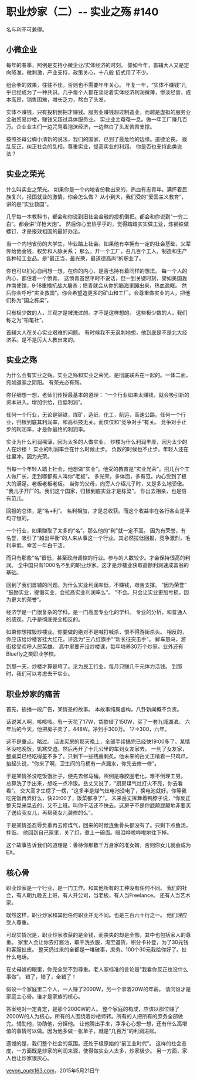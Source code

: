 # 职业炒家（二）-- 实业之殇 #140

名与利不可兼得。

## 小微企业

每年的春季，照例是支持小微企业/实体经济的时刻。
譬如今年，首辅大人又是定向降准，微刺激，产业支持，政策关心，十八般
招式用了不少。

组合拳的效果，往往不佳。否则也不需要年年关心。
年复一年，“实体不赚钱”几乎已经成为了一种共识。几乎每个人都在谈论着实体经济利润微薄，惨淡经营，成本高昂，销售困难，增长乏力，熬白了头发。

实体不赚钱，只有投机倒把才赚钱。服务业赚钱超过制造业，而越是虚拟的服务业金融贸易炒楼，赚钱又超过具体服务业。
实业业主奄奄一息。做一年工厂赚几百万。企业业主们一边咒骂着泡沫经济，一边熬白了头发苦苦支撑。

按照圣母公蜘小清新的说法，我们的国家，已到了最危险的边缘。道德沦丧。
拨乱反正，纠正社会的乱相。尊重实业，提高实业的利润。
你是否也支持此类说法？

## 实业之荣光

什么叫实业之荣光。
如果你是一个内地省份教出来的，热血有志青年。满怀着民族复兴，报国就业的激情，你会怎么做？
从小到大，我们受的“爱国主义教育”，讲的是“实业救国”。

几乎每一本教科书，都会和你说到旧社会金融的投机倒把。都会和你说到“一穷二白”。都会讲“洋枪大炮”。
然后你心里热乎乎的，觉得踏踏实实做工业，炼钢铁做螺钉，才是报效祖国的最好办法。

当一个内地省份的大学生，毕业踏上社会。如果他有幸拥有一定的社会基础，父辈传给他金钱，权势和人脉关系；
那么，开一个工厂，召几百个工人，制造和生产各种轻工业品。是“最正当，最光荣，最道德高尚”的职业了。

你也可以扪心自问想一想，在你的内心，是否也持有着同样的想法。
每一个人的内心，都住着一个愤青。
这愤青虽然平时不说话，但一到关键时刻，譬如美国轰炸南使馆，9·18重播抗战大屠杀；愤青就会从你的脑海里蹦出来，热血盈眶。
然后你会呼吁“实业救国”。你会希望造更多的矿山和工厂。会尊重做实业的人，把他们称为“国之栋梁”。

只有极少数的人，三观才是被洗过的。才不是这样想的。
这些极少数的人，我们称之为“铅笔社”。

首辅大人在关心实业艰难的问题。
有时候我不无讽刺地想，他到底是不是北大经济系。是不是厉大人教出来的。

## 实业之殇

为什么会有实业之殇。实业之殇和实业之荣光，是彻底联系在一起的。一体二面，宛如道家之阴阳。
有荣光必有殇。

你仔细想一想，老师们传授最基本的道理：
“一个行业如果太赚钱，就会吸引新的资本进入。增加供给，拉低利润”。

任何一个行业，无论是钢铁，煤矿，造纸，化工，航运，高速公路。任何一个行业，归根到底其利润率，和高科技无关。而仅仅和“竞争对手”有关。
竞争对手止步的利润率，才是你最终的利润率。

实业为什么利润稀薄，因为太多的人做实业。
炒楼为什么利润丰厚，因为太少的人在炒楼！
实业的利润率会在什么时候止步。
负数的时候也不止步。年轻人还在往里冲。因为光荣。

当每一个年轻人踏上社会，他想做“实业”。他受的教育是“实业光荣”。招几百个工人做厂长，走到哪都有人叫你“老板”。
多光荣，多体面，多有范。内心受到了极大的满足。老板老板老板。
当你的父母，向旁人介绍儿子时，又是多么地骄傲。
“我儿子开厂的。我们这个国家，归根到底实业才是栋梁”。
你出去相亲，也是倍有范儿。

回报的总体，是“名+利”。
名利相加，才是总收获。而这个收益率在各行各业是平均守恒的。

一个行业，如果赚取了太多的“名”。那么他的“利”就一定不高。
因为有荣誉，有名誉，吸引了“超出平衡”的人来从事这一个行业。其必然拉低回报，竞争激烈，毛利率低。幸苦一年白干活。

而只有那些“名”很低，甚至政府调控的行业。参与的人数较少。才会保持很高的利润。
全中国只有1000名不到的职业炒家。这才是炒楼业获取高额利润速成富翁的基础。

回到了我们首辅的问题。为什么实业利润率低，不赚钱，艰苦支撑。
“因为荣誉”
“鼓励实业，提倡实业，会拉高实业利润率么”。
“不会。只会让实业更加亏损。因为更大的荣誉”。

经济学是一门很复杂的学科。是一门高度专业化的学科。
专业的分析，和普通人的感观，几乎是彻底完全相反的。

如果你想摧毁炒楼业。你要做的绝对不是喊打喊杀，恨不得游街杀头。
相反的，你应该给炒楼客挂大红花，评选为“三八红旗手”“新长征突击手”。
鲜车怒马，游街接受欢呼人民英雄。
高中里要开设炒楼课，每年培养30万个炒家。业外还有Bluefly之类职业学校。

到那一天，炒楼才算是垮了。沦为民工行业。每月只赚几千元体力活钱。
到那时，我们可以考虑去干实业。

## 职业炒家的痛苦

首先，插播一段广告，某情圣的故事。
本故事纯属虚构，八卦新闻概不负责。

话说某人啊，咳咳咳。有一天花了17W，贷款借了150W，买了一套九城湖滨。
六年后的今天，他把房子卖了，448W。净到手300万。
17->300，六年。

这不是重点。略过。
话说买房的那天晚上，全部手续搞完已经快19:00多了。某情圣没吃晚饭，饥寒交迫。然后再开了十几公里的车到女友家去。
一到了女友家，整桌菜已经吃得差不多了。只剩下一些残羹剩炙。他未来的岳丈正啃着一只鸡爪，抬起头说，“你来了啊，卫生间的马桶有一点漏水，你先去修一修”。

于是某情圣没吃饭饿肚子，便先去修马桶。照例是橡胶圈老化，难不倒理工男。
总算洗了手出来，想吃一点冷饭。岳丈又说了，“厨房煤气灶打火不亮，你去看看”。
交大高才生楞了一楞，“这多半是煤气灶电池没电了，换电池就好。你等我吃完饭再弄好么，快20:00了，饭菜都凉了”。
未来岳丈挥舞着鸭脖子说，“你反正整天晃来晃去的，又不上班。叫你干活还不快去。这房子不是你屁颠屁颠地非要买了送给我女儿，再帮我女儿装修的么”。

于是某情圣忍辱负重再去修煤气，回来的时候连鱼骨头都没有了。只剩下点鱼汤，拌饭。
他回到自己家里，关了灯，煮上一碗面。眼泪哗啦哗啦地往下掉。

这个故事告诉我们的道理是：善待你那数千万身家的准女婿，否则你女儿就会成为EX。

## 核心骨

职业炒家是一个行业，是一门工作。和其他所有的工种没有任何不同。
我们的社会，有人朝九晚五上班，有人开公司，当老板，有人当Freelance。
还有人当艺术家。

既然这样，职业炒家和其他任何职业并无不同。也是三百六十行之一。
他们理应受人尊重。

可现实情况是，职业炒家收获的是金钱，而丧失的却是全部，其中也包括家人的尊重。
家里人会让你去打酱油，取干洗衣服，淘宝退货，积分卡补登，为了30元钱和客服扯皮。
整天扔过来的全都是一堆破事，庶务。100个30元我给你好了。扯什么电话。

在丈母娘的眼里，你完全受不到尊重。老人家标准的言论是“我看你反正也没什么事做”。
错了，错了，全错了！

假设一个家庭里二个人，一人赚了2000W，另一个拿着20W的年薪。
请问谁才是家庭主心骨。谁才是家族的核心。

答案绝对一定肯定，是那个2000W的人。
整个家庭的构成，应该以那位赚了2000W的人为核心。所有的人围绕着炒楼师转。所有的人把所有的庶务全部做完。辅助他，协助他，分担他。
让他腾出手来，净净心心想一想，还有什么高增值的事情可以做。因为他多做一张单子，就是“几百万”的利润进账。

遗憾的是，我们整个社会的氛围。还处于极原始的“前工业时代”。
这样的社会态度，一方面既是炒家的利润来源，使得做实业人太多，炒家极少。
另一方面，家人也让炒家很灰心。

[yevon_ou@163.com](mailto:yevon_ou@163.com)，2015年5月21日午

